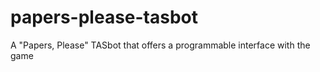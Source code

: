 # papers-please-tasbot
A "Papers, Please" TASbot that offers a programmable interface with the game
